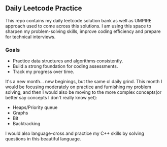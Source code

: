 ## Daily Leetcode Practice
This repo contains my daily leetcode solution bank as well as UMPIRE approach used to come across this solutions. I am using this space to sharpen my problem-solving skills, improve coding efficiency and prepare for technical interviews.

### Goals
- Practice data structures and algorithms consistently.
- Build a strong foundation for coding assessments.
- Track my progress over time.

It's a new month... new beginings, but the same ol daily grind.
This month I would be focusing moderately on practice and furnishing my problem solving, and then I would also be moving to the more complex concepts(or better say concepts I don't really know yet):
- Heaps/Priority queue
- Graphs
- Bit  
- Backtracking

I would also language-cross and practice my C++ skills by solving questions in this beautiful language.
